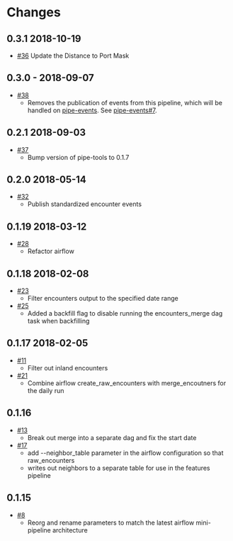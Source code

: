 Changes
=======


0.3.1 2018-10-19
-----------------

* [#36](https://github.com/GlobalFishingWatch/encounters_pipeline/pull/36)
  Update the Distance to Port Mask

0.3.0 - 2018-09-07
------------------

* [#38](https://github.com/GlobalFishingWatch/encounters_pipeline/pull/38)
  * Removes the publication of events from this pipeline, which will be handled on [pipe-events](https://github.com/globalfishingwatch/pipe-events). See [pipe-events#7](https://github.com/GlobalFishingWatch/pipe-events/pull/7).


0.2.1 2018-09-03
-----------------

* [#37](https://github.com/GlobalFishingWatch/encounters_pipeline/pull/37)
  * Bump version of pipe-tools to 0.1.7

0.2.0 2018-05-14
-----------------

* [#32](https://github.com/GlobalFishingWatch/encounters_pipeline/pull/32)
  * Publish standardized encounter events


0.1.19 2018-03-12
-----------------

* [#28](https://github.com/GlobalFishingWatch/encounters_pipeline/pull/28)
  * Refactor airflow


0.1.18 2018-02-08
-----------------

* [#23](https://github.com/GlobalFishingWatch/encounters_pipeline/pull/23)
  * Filter encounters output to the specified date range
* [#25](https://github.com/GlobalFishingWatch/encounters_pipeline/pull/25)
  * Added a backfill flag to disable running the encounters_merge dag task when backfilling


0.1.17 2018-02-05
-----------------

* [#11](https://github.com/GlobalFishingWatch/encounters_pipeline/pull/11)
  * Filter out inland encounters
* [#21](https://github.com/GlobalFishingWatch/encounters_pipeline/pull/21)
  * Combine airflow create_raw_encounters with merge_encoutners for the daily run


0.1.16
------

* [#13](https://github.com/GlobalFishingWatch/encounters_pipeline/pull/13)
  * Break out merge into a separate dag and fix the start date
* [#17](https://github.com/GlobalFishingWatch/encounters_pipeline/pull/17)
  * add --neighbor_table parameter in the airflow configuration so that raw_encounters
  * writes out neighbors to a separate table for use in the features pipeline


0.1.15
------

* [#8](https://github.com/GlobalFishingWatch/encounters_pipeline/pull/8)
  * Reorg and rename parameters to match the latest airflow mini-pipeline architecture
